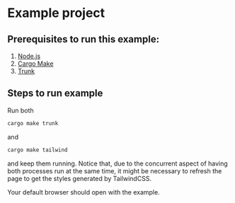 # Example project

## Prerequisites to run this example:

1. [Node.js](https://nodejs.org/en)
2. [Cargo Make](https://crates.io/crates/cargo-make/0.3.54)
3. [Trunk](https://trunkrs.dev/)

## Steps to run example

Run both

```bash
cargo make trunk
```

and

```bash
cargo make tailwind
```

and keep them running. Notice that, due to the concurrent aspect of having both processes run at the same time, it might be necessary to refresh the page to get the styles generated by
TailwindCSS.

Your default browser should open with the example.
